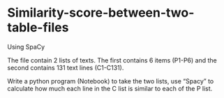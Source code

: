# Similarity-score-between-two-table-files
Using SpaCy


The file contain 2 lists of texts. The first contains 6 items (P1-P6) and the second contains 131 text lines (C1-C131).

 

Write a python program (Notebook) to take the two lists, use “Spacy” to calculate how much each line in the C list is similar to each of the P list.
